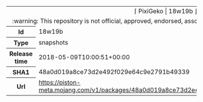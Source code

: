 <html><table>
<tr><td colspan="2" align="center"><img width="0" height="0"><br/>⌈ PixiGeko | 18w19b ⌋<br/><img width="0" height="0"></td></tr>
<tr><td colspan="2" align="center"><img width="0" height="0"><br/>
:warning: This repository is not official, approved, endorsed, associated or connected with Mojang :warning:
<br/><img width="0" height="0"></td></tr>
<tr><th>Id</th><td>18w19b</td></tr>
<tr><th>Type</th><td>snapshots</td></tr>
<tr><th>Release time</th><td>2018-05-09T10:00:51+00:00</td></tr>
<tr><th>SHA1</th><td>48a0d019a8ce73d2e492f029e64c9e2791b49339</td></tr>
<tr><th>Url</th><td><a href="https://piston-meta.mojang.com/v1/packages/48a0d019a8ce73d2e492f029e64c9e2791b49339/18w19b.json">https://piston-meta.mojang.com/v1/packages/48a0d019a8ce73d2e492f029e64c9e2791b49339/18w19b.json</a></td></tr>